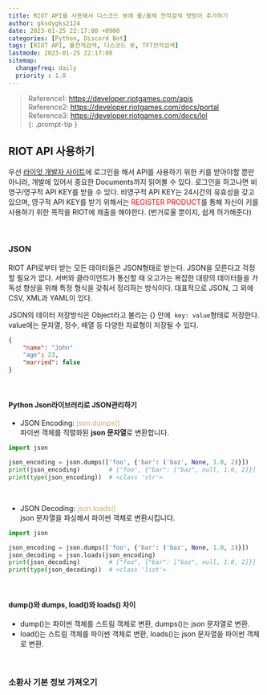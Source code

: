 ```yaml
---
title: RIOT API를 사용해서 디스코드 봇에 롤/롤체 전적검색 명렁어 추가하기
author: gksdygks2124
date: 2023-01-25 22:17:00 +0900
categories: [Python, Discord Bot]
tags: [RIOT API, 롤전적검색, 디스코드 봇, TFT전적검색]
lastmode: 2023-01-25 22:17:00
sitemap:
  changefreq: daily
  priority : 1.0
---
```

> Reference1: <a>https://developer.riotgames.com/apis</a>  
> Reference2: <a>https://developer.riotgames.com/docs/portal</a>  
> Reference3: <a>https://developer.riotgames.com/docs/lol</a>  
{: .prompt-tip }

## <b>RIOT API 사용하기</b>
우선 <a href="https://developer.riotgames.com/">라이엇 개발자 사이트</a>에 로그인을 해서 API를 사용하기 위한 키를 받아야할 뿐만 아니라, 개발에 있어서 중요한 Documents까지 읽어볼 수 있다. 로그인을 하고나면 비영구/영구적 API KEY를 받을 수 있다. 비영구적 API KEY는 24시간의 유효성을 갖고 있으며, 영구적 API KEY를 받기 위해서는 <span style="color:red">REGISTER PRODUCT</span>를 통해 자신이 키를 사용하기 위한 목적을 RIOT에 제출을 해야한다. (번거로울 뿐이지, 쉽게 허가해준다)

<br>

### <b>JSON</b>
RIOT API로부터 받는 모든 데이터들은 JSON형태로 받는다. JSON을 모른다고 걱정할 필요가 없다. 서버와 클라이언트가 통신할 때 오고가는 복잡한 대량의 데이터들을 가독성 향샹을 위해 특정 형식을 갖춰서 정리하는 방식이다. 대표적으로 JSON, 그 외에 CSV, XML과 YAML이 있다.

JSON의 데이터 저장방식은 Object라고 불리는 {} 안에&nbsp; ```key: value```형태로 저장한다. value에는 문자열, 정수, 배열 등 다양한 자료형이 저장될 수 있다.
```JSON
{
    "name": "John"
    "age": 23,
    "married": false
}
```
<br>

#### <b>Python Json라이브러리로 JSON관리하기</b>
- JSON Encoding: <span style="color:#cbac69">json.dumps()</span>  
파이썬 객체를 직렬화된 <b>json 문자열</b>로 변환합니다.  

```python
import json

json_encoding = json.dumps(['foo', {'bar': ('baz', None, 1.0, 2)}])
print(json_encoding)        # ["foo", {"bar": ["baz", null, 1.0, 2]}]
print(type(json_encoding))  # <class 'str'>
```

<br>

- JSON Decoding: <span style="color:#cbac69">json.loads()</span>  
json 문자열을 파싱해서 파이썬 객체로 변환시킵니다.  

```python
import json

json_encoding = json.dumps(['foo', {'bar': ('baz', None, 1.0, 2)}])
json_decoding = json.loads(json_encoding)
print(json_decoding)        # ["foo", {"bar": ["baz", null, 1.0, 2]}]
print(type(json_decoding))  # <class 'list'>
```

<br>

#### <b>dump()와 dumps, load()와 loads() 차이</b>
- dump()는 파이썬 객체를 스트림 객체로 변환, dumps()는 json 문자열로 변환.
- load()는 스트림 객체를 파이썬 객체로 변환, loads()는 json 문자열을 파이썬 객체로 변환.

<br>

### <b>소환사 기본 정보 가져오기</b>